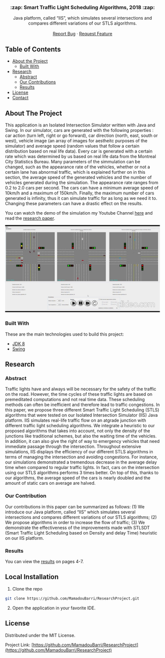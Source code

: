 



<p align="center">

  <h3 align="center"> :zap: Smart Traffic Light Scheduling Algorithms, 2018 :zap:</h3>

  
  <p align="center">
   	Java platform, called “IIS”,
which simulates several intersections and compares different
variations of our STLS algorithms.
    <br />
    <br />
    <a href="https://github.com/MamadouBarri/ResearchProject/issues">Report Bug</a>
    ·
    <a href="https://github.com/MamadouBarri/ResearchProject/issues">Request Feature</a>
  </p>
</p>



## Table of Contents

* [About the Project](#about-the-project)
  * [Built With](#built-with)
* [Research](#research)
  * [Abstract](#abstract)
  * [Our Contributions](#our-contributions)
  * [Results](#results)
* [License](#license)
* [Contact](#contact)


## About The Project


This application is an Isolated Intersection Simulator written with Java and Swing. In our simulator, cars are generated with the following properties : car action (turn left, right or go
forward), car direction (north, east, south or west), vehicle
image (an array of images for aestheitc purposes of the
simulator) and average speed (random values that follow a certain distribution based on real life data). 
 Every car is generated with a certain rate which was
determined by us based on real life data from the Montreal City
Statistics Bureau. Many parameters of the simmulation can be changed, such as the appearance rate of the vehicles,
whether or not a certain lane has abnormal traffic, which is
explained further on in this section, the average speed of the
generated vehicles and the number of vehicles generated during
the simulation. The appearance rate ranges from 0.2 to 2.0 cars
per second. The cars can have a minimum average speed of 10km/h and a maximum of 150km/h. Finally, the maximum
number of cars generated is infinity, thus it can simulate traffic 
for as long as we need it to. Changing these parameters can have
a drastic effect on the results. 

You can watch the demo of the simulation my Youtube Channel [here](https://www.youtube.com/watch?v=Gs0ZzuL_i4w&ab_channel=MamadouGuennadyBarri) and read the [research paper](https://github.com/MamadouBarri/ResearchProject/blob/master/ResearchSmartLights2019.pdf).

![alt text](https://github.com/MamadouBarri/ResearchProject/blob/master/thumbnail.jpg?raw=True)


### Built With

These are the main technologies used to build this project:
* [JDK 8](https://www.oracle.com/pt/java/technologies/javase/javase-jdk8-downloads.html)
* [Swing](https://docs.oracle.com/javase/tutorial/uiswing/index.html)




## Research

### Abstract

Traffic lights have and always will be necessary for
the safety of the traffic on the road. However, the time cycles of
these traffic lights are based on premeditated computations and
not real time data. These scheduling methods can often be
inefficient and therefore lead to traffic congestions. In this paper,
we propose three different Smart Traffic Light Scheduling (STLS)
algorithms that were tested on our Isolated Intersection Simulator
(IIS) Java platform. IIS simulates real-life traffic flow on an atgrade junction with different traffic light scheduling algorithms.
We integrate a heuristic to our proposed algorithms that takes into
account, not only the density of the junctions like traditional
schemes, but also the waiting time of the vehicles. In addition, it
can also give the right of way to emergency vehicles that need
immediate passage through the intersection. Throughout
extensive simulations, IIS displays the efficiency of our different
STLS algorithms in terms of managing the intersection and
avoiding congestions. For instance, our simulations demonstrated
a tremendous decrease in the average delay time when compared
to regular traffic lights. In fact, cars on the intersection using our
STLS algorithms performs 3 times better. On top of this, thanks
to our algorithms, the average speed of the cars is nearly doubled
and the amount of static cars on average are halved.

### Our Contribution

Our contributions in this paper can be summarized as
follows: (1) We introduce our Java platform, called “IIS”
which simulates several intersections and compares different
variations of our STLS algorithms; (2) We propose algorithms
in order to increase the flow of traffic; (3) We demonstrate the
effectiveness of the improvements made with STLSDT (Smart
Traffic Light Scheduling based on Density and delay Time)
heuristic on our IIS platform. 

### Results

You can view the [results](https://github.com/MamadouBarri/ResearchProject/blob/master/ResearchSmartLights2019.pdf) on pages 4-7.


## Local Installation

1. Clone the repo
```sh
git clone https://github.com/MamadouBarri/ResearchProject.git
```
2. Open the application in your favorite IDE.


## License


Distributed under the MIT License.


Project Link: [https://github.com/MamadouBarri/ResearchProject](https://github.com/MamadouBarri/ResearchProject)



